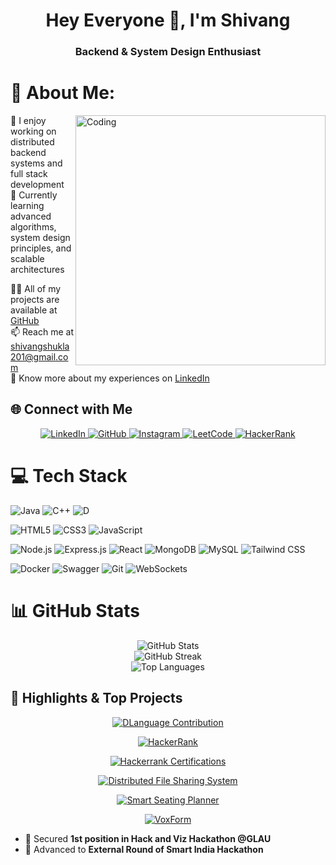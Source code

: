 <h1 align="center">Hey Everyone 👋, I'm Shivang</h1>
<h3 align="center">Backend & System Design Enthusiast</h3>

# 💫 About Me:
<img align="right" alt="Coding" width="400" src="https://raw.githubusercontent.com/shivangshukla7020/shivangshukla7020/master/coding.gif">

🔭 I enjoy working on distributed backend systems and full stack development  
🌱 Currently learning advanced algorithms, system design principles, and scalable architectures  

👨‍💻 All of my projects are available at [GitHub](https://github.com/shivangshukla7020)   
📫 Reach me at [shivangshukla201@gmail.com](mailto:shivangshukla201@gmail.com)  
📄 Know more about my experiences on [LinkedIn](https://linkedin.com/in/shivangshukla201)

## 🌐 Connect with Me

<p align="center">
  <a href="https://linkedin.com/in/shivangshukla201" target="_blank">
    <img src="https://img.shields.io/badge/LinkedIn-%230077B5?style=for-the-badge&logo=linkedin&logoColor=white" alt="LinkedIn" />
  </a>
  <a href="https://github.com/shivangshukla7020" target="_blank">
    <img src="https://img.shields.io/badge/GitHub-%2312100E?style=for-the-badge&logo=github&logoColor=white" alt="GitHub" />
  </a>
  <a href="https://www.instagram.com/shivangkumarshukla/" target="_blank">
    <img src="https://img.shields.io/badge/Instagram-%23E4405F?style=for-the-badge&logo=instagram&logoColor=white" alt="Instagram" />
  </a>
  <a href="https://leetcode.com/u/shivangshukla201/" target="_blank">
    <img src="https://img.shields.io/badge/LeetCode-%23333333?style=for-the-badge&logo=leetcode&logoColor=FFA116" alt="LeetCode" />
  </a>
  <a href="https://www.hackerrank.com/profile/shivangshukla201" target="_blank">
    <img src="https://img.shields.io/badge/HackerRank-%232EC866?style=for-the-badge&logo=hackerrank&logoColor=white" alt="HackerRank" />
  </a>
</p>

# 💻 Tech Stack

![Java](https://img.shields.io/badge/Java-%23ED8B00?style=for-the-badge&logo=openjdk&logoColor=white)
![C++](https://img.shields.io/badge/C++-%2300599C?style=for-the-badge&logo=c%2B%2B&logoColor=white)
![D](https://img.shields.io/badge/D-%23007F77?style=for-the-badge&logo=d&logoColor=white)

![HTML5](https://img.shields.io/badge/HTML5-%23E34F26?style=for-the-badge&logo=html5&logoColor=white)
![CSS3](https://img.shields.io/badge/CSS3-%231572B6?style=for-the-badge&logo=css3&logoColor=white)
![JavaScript](https://img.shields.io/badge/JavaScript-%23F7DF1E?style=for-the-badge&logo=javascript&logoColor=black)

![Node.js](https://img.shields.io/badge/Node.js-339933?style=for-the-badge&logo=node.js&logoColor=white)
![Express.js](https://img.shields.io/badge/Express.js-%23404d59?style=for-the-badge&logo=express&logoColor=%2361DAFB)
![React](https://img.shields.io/badge/React-%2320232a?style=for-the-badge&logo=react&logoColor=%2361DAFB)
![MongoDB](https://img.shields.io/badge/MongoDB-%234ea94b?style=for-the-badge&logo=mongodb&logoColor=white)
![MySQL](https://img.shields.io/badge/MySQL-%23000f0f?style=for-the-badge&logo=mysql&logoColor=white)
![Tailwind CSS](https://img.shields.io/badge/Tailwind_CSS-%2338B2AC?style=for-the-badge&logo=tailwind-css&logoColor=white)

![Docker](https://img.shields.io/badge/Docker-%230db7ed?style=for-the-badge&logo=docker&logoColor=white)
![Swagger](https://img.shields.io/badge/Swagger-%23E0E0E0?style=for-the-badge&logo=swagger&logoColor=black)
![Git](https://img.shields.io/badge/Git-%23F05032?style=for-the-badge&logo=git&logoColor=white)
![WebSockets](https://img.shields.io/badge/WebSockets-%233399FF?style=for-the-badge&logo=websocket&logoColor=white)

# 📊 GitHub Stats
<div align="center">
  <!-- General GitHub Stats -->
  <img src="https://github-readme-stats.vercel.app/api?username=shivangshukla7020&theme=react&hide_border=false&include_all_commits=true&count_private=true" alt="GitHub Stats" />

  <br/>

  <!-- GitHub Streak Stats -->
  <img src="https://github-readme-streak-stats.herokuapp.com/?user=shivangshukla7020&theme=react&hide_border=false" alt="GitHub Streak" />

  <br/>

  <!-- Top Languages -->
  <img src="https://github-readme-stats.vercel.app/api/top-langs/?username=shivangshukla7020&theme=react&hide_border=false&include_all_commits=true&count_private=true&layout=compact" alt="Top Languages" />
</div>

## 🌟 Highlights & Top Projects

<div align="center">

<!-- D Language Contribution -->
[![DLanguage Contribution](https://img.shields.io/badge/DLang-Contribution-brightgreen?style=for-the-badge&logo=d&logoColor=white)](https://github.com/dlang/dmd/pull/21151)

<!-- HackerRank Achievements -->
[![HackerRank](https://img.shields.io/badge/HackerRank-5★_Java-blue?style=for-the-badge&logo=hackerrank&logoColor=white)](https://www.hackerrank.com/profile/shivangshukla201)

<!-- Hackerrank Certifications -->
[![Hackerrank Certifications](https://img.shields.io/badge/Hackerrank_Certifications-4-green?style=for-the-badge&logo=java&logoColor=white&cacheSeconds=1)](https://www.hackerrank.com/profile/shivangshukla201)

<!-- Top Projects -->
[![Distributed File Sharing System](https://img.shields.io/badge/Distributed_File_Sharing_System-Java%20%2B%20Distributed%20Systems-orange?style=for-the-badge&logo=java&logoColor=white&cacheSeconds=1)](https://github.com/shivangshukla7020/DistributedFileSharingSystem)

[![Smart Seating Planner](https://img.shields.io/badge/Smart_Seating_Planner-React%20%2B%20Optimization-blue?style=for-the-badge&logo=react&logoColor=white)](https://github.com/shivangshukla7020/SmartSeatingPlanner)

[![VoxForm](https://img.shields.io/badge/VoxForm-Python%20%2B%20ML-lightblue?style=for-the-badge&logo=python&logoColor=white)](https://github.com/shivangshukla7020/VoxForm)

</div>

- 🏅 Secured **1st position in Hack and Viz Hackathon @GLAU**  
- 🌟 Advanced to **External Round of Smart India Hackathon**


